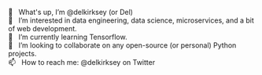 👋  &nbsp;&nbsp;What's up, I’m @delkirksey (or Del) <br/>
👀  &nbsp;&nbsp;I’m interested in data engineering, data science, microservices, and a bit of web development. <br/>
🌱  &nbsp;&nbsp;I’m currently learning Tensorflow. <br/>
💞️  &nbsp;&nbsp;I’m looking to collaborate on any open-source (or personal) Python projects. <br/>
📫  &nbsp;&nbsp;How to reach me: @delkirksey on Twitter

<!---
delkirksey/delkirksey is a ✨ special ✨ repository because its `README.md` (this file) appears on your GitHub profile.
You can click the Preview link to take a look at your changes.
--->
